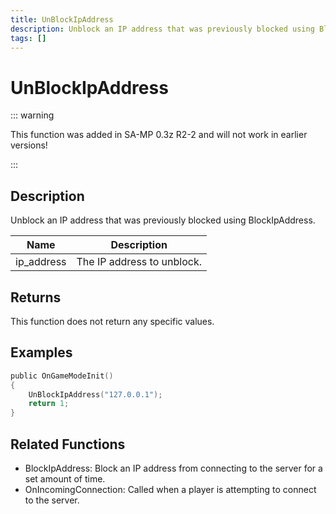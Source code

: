 ```yaml
---
title: UnBlockIpAddress
description: Unblock an IP address that was previously blocked using BlockIpAddress.
tags: []
---
```


# UnBlockIpAddress

::: warning

This function was added in SA-MP 0.3z R2-2 and will not work in earlier versions!

:::

## Description

Unblock an IP address that was previously blocked using BlockIpAddress.

| Name       | Description                |
| ---------- | -------------------------- |
| ip_address | The IP address to unblock. |

## Returns

This function does not return any specific values.

## Examples

```c
public OnGameModeInit()
{
    UnBlockIpAddress("127.0.0.1");
    return 1;
}
```

## Related Functions

- BlockIpAddress: Block an IP address from connecting to the server for a set amount of time.
- OnIncomingConnection: Called when a player is attempting to connect to the server.
